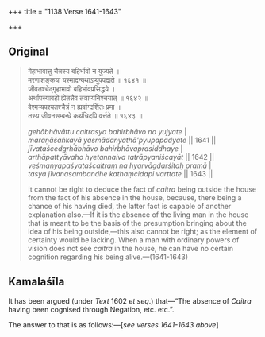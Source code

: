 +++
title = "1138 Verse 1641-1643"

+++
## Original 
>
> गेहाभावात्तु चैत्रस्य बहिर्भावो न युज्यते ।  
> मरणाशङ्कया यस्मादन्यथाऽप्युपपद्यते ॥ १६४१ ॥  
> जीवतश्चेद्गृहाभावो बहिर्भावप्रसिद्धये ।  
> अर्थापत्त्यावहो ह्येतन्नैव तत्राप्यनिश्चयात् ॥ १६४२ ॥  
> वेश्मन्यपश्यतश्चैत्रं न ह्यर्वाग्दर्शितः प्रमा ।  
> तस्य जीवनसम्बन्धे कथंचिदपि वर्त्तते ॥ १६४३ ॥ 
>
> *gehābhāvāttu caitrasya bahirbhāvo na yujyate* \|  
> *maraṇāśaṅkayā yasmādanyathā'pyupapadyate* \|\| 1641 \|\|  
> *jīvataścedgṛhābhāvo bahirbhāvaprasiddhaye* \|  
> *arthāpattyāvaho hyetannaiva tatrāpyaniścayāt* \|\| 1642 \|\|  
> *veśmanyapaśyataścaitraṃ na hyarvāgdarśitaḥ pramā* \|  
> *tasya jīvanasambandhe kathaṃcidapi varttate* \|\| 1643 \|\| 
>
> It cannot be right to deduce the fact of *caitra* being outside the house from the fact of his absence in the house, because, there being a chance of his having died, the latter fact is capable of another explanation also.—If it is the absence of the living man in the house that is meant to be the basis of the presumption bringing about the idea of his being outside,—this also cannot be right; as the element of certainty would be lacking. When a man with ordinary powers of vision does not see *caitra* in the house, he can have no certain cognition regarding his being alive.—(1641-1643)



## Kamalaśīla

It has been argued (under *Text* 1602 *et seq*.) that—“The absence of *Caitra* having been cognised through Negation, etc. etc.”.

The answer to that is as follows:—[*see verses 1641-1643 above*]



